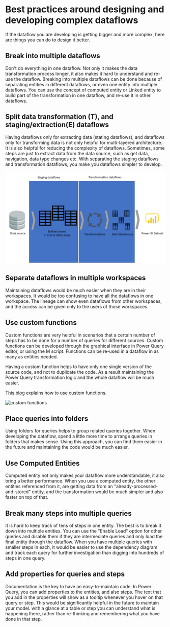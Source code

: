# Best practices around designing and developing complex dataflows

If the dataflow you are developing is getting bigger and more complex, here are things you can do to design it better.

## Break into multiple dataflows

Don't do everything in one dataflow. Not only it makes the data transformation process longer, it also makes it hard to understand and re-use the dataflow. Breaking into multiple dataflows can be done because of separating entities in different dataflows, or even one entity into multiple dataflows. You can use the concept of computed entity or Linked entity to build part of the transformation in one dataflow, and re-use it in other dataflows.

## Split data transformation (T), and staging/extraction(E) dataflows

Having dataflows only for extracting data (stating dataflows), and dataflows only for transforming data is not only helpful for multi-layered architecture. It is also helpful for reducing the complexity of dataflows. Sometimes, some steps are just to extract data from the data source, such as get data, navigation, data type changes etc. With separating the staging dataflows and transformation dataflows, you make you dataflows simpler to develop.

![multi-layered dataflow architecture](media/MultiLayeredDF.png)

## Separate dataflows in multiple workspaces

Maintaining dataflows would be much easier when they are in their workspaces. It would be too confusing to have all the dataflows in one workspace. The lineage can show even dataflows from other workspaces, and the access can be given only to the users of those workspaces. 

## Use custom functions

Custom functions are very helpful in scenarios that a certain number of steps has to be done for a number of queries for different sources. Custom functions can be developed through the graphical interface in Power Query editor, or using the M script. Functions can be re-used in a dataflow in as many as entities needed.

Having a custom function helps to have only one single version of the source code, and not to duplicate the code. As a result maintaining the Power Query transformation logic and the whole dataflow will be much easier.

[This blog](https://radacad.com/custom-functions-made-easy-in-power-bi-desktop#:~:text=It%20is%20easy%20to%20consume,the%20output%20column%20as%20Holidays.) explains how to use custom functions.

![custom functions](https://i1.wp.com/radacad.com/wp-content/uploads/2016/12/2016-12-06_17h51_22.png?w=555&ssl=1)

## Place queries into folders

Using folders for queries helps to group related queries together. When developing the dataflow, spend a little more time to arrange queries in folders that makes sense. Using this approach, you can find them easier in the future and maintaining the code would be much easier.

## Use Computed Entities

Computed entity not only makes your dataflow more understandable, it also bring a better performance. When you use a computed entity, the other entities referenced from it, are getting data from an "already-processed-and-stored" entity, and the transformation would be much simpler and also faster on top of that.

## Break many steps into multiple queries

It is hard to keep track of tens of steps in one entity. The best is to break it down into multiple entities. You can use the "Enable Load" option for other queries and disable them if they are intermediate queries and only load the final entity through the dataflow. When you have multiple queries with smaller steps in each, it would be easier to use the dependency diagram and track each query for further investigation than digging into hundreds of steps in one query.

## Add properties for queries and steps

Documentation is the key to have an easy-to-maintain code. In Power Query, you can add properties to the entities, and also steps. The text that you add in the properties will show as a tooltip whenever you hover on that query or step. This would be significantly helpful in the future to maintain your model. with a glance at a table or step you can understand what is happening there, rather than re-thinking and remembering what you have done in that step.

